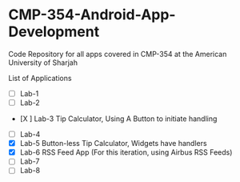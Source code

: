 # CMP-354-Android-App-Development
Code Repository for all apps covered in CMP-354 at the American University of Sharjah

List of Applications 
- [ ] Lab-1
- [ ] Lab-2
- [X ] Lab-3 Tip Calculator, Using A Button to initiate handling
- [ ] Lab-4
- [X] Lab-5 Button-less Tip Calculator, Widgets have handlers
- [X] Lab-6 RSS Feed App (For this iteration, using Airbus RSS Feeds) 
- [ ] Lab-7
- [ ] Lab-8
